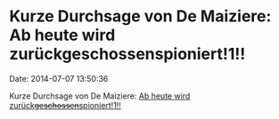 Kurze Durchsage von De Maiziere: Ab heute wird zurückgeschossenspioniert!1!!
============================================================================

Date: 2014-07-07 13:50:36

Kurze Durchsage von De Maiziere: [Ab heute wird
zurück~~geschossen~~spioniert!1!!](http://www.tagesschau.de/inland/spionageaffaere-100.html)
